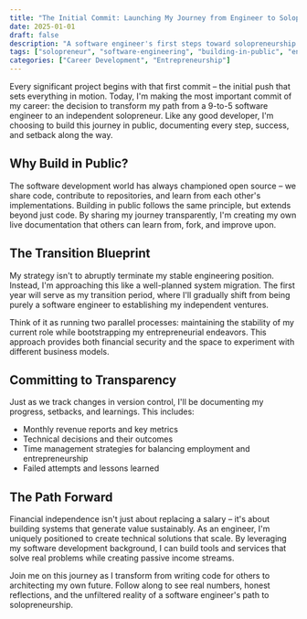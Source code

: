 ```yaml
---
title: "The Initial Commit: Launching My Journey from Engineer to Solopreneur"
date: 2025-01-01
draft: false
description: "A software engineer's first steps toward solopreneurship and financial independence, documented through building in public and transparent sharing."
tags: ["solopreneur", "software-engineering", "building-in-public", "entrepreneurship", "career-transition", "getting-started"]
categories: ["Career Development", "Entrepreneurship"]
---
```


Every significant project begins with that first commit – the initial push that sets everything in motion. Today, I'm making the most important commit of my career: the decision to transform my path from a 9-to-5 software engineer to an independent solopreneur. Like any good developer, I'm choosing to build this journey in public, documenting every step, success, and setback along the way.
<!--more-->
## Why Build in Public?

The software development world has always championed open source – we share code, contribute to repositories, and learn from each other's implementations. Building in public follows the same principle, but extends beyond just code. By sharing my journey transparently, I'm creating my own live documentation that others can learn from, fork, and improve upon.

## The Transition Blueprint

My strategy isn't to abruptly terminate my stable engineering position. Instead, I'm approaching this like a well-planned system migration. The first year will serve as my transition period, where I'll gradually shift from being purely a software engineer to establishing my independent ventures.

Think of it as running two parallel processes: maintaining the stability of my current role while bootstrapping my entrepreneurial endeavors. This approach provides both financial security and the space to experiment with different business models.

## Committing to Transparency

Just as we track changes in version control, I'll be documenting my progress, setbacks, and learnings. This includes:

- Monthly revenue reports and key metrics
- Technical decisions and their outcomes
- Time management strategies for balancing employment and entrepreneurship
- Failed attempts and lessons learned

## The Path Forward

Financial independence isn't just about replacing a salary – it's about building systems that generate value sustainably. As an engineer, I'm uniquely positioned to create technical solutions that scale. By leveraging my software development background, I can build tools and services that solve real problems while creating passive income streams.

Join me on this journey as I transform from writing code for others to architecting my own future. Follow along to see real numbers, honest reflections, and the unfiltered reality of a software engineer's path to solopreneurship.

